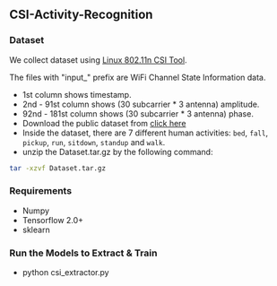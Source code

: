 ## CSI-Activity-Recognition
### Dataset
We collect dataset using [Linux 802.11n CSI Tool](https://dhalperi.github.io/linux-80211n-csitool/).  

The files with "input_" prefix are WiFi Channel State Information data.  
- 1st column shows timestamp.  
- 2nd - 91st column shows (30 subcarrier * 3 antenna) amplitude.  
- 92nd - 181st column shows (30 subcarrier * 3 antenna) phase.
- Download the public dataset from [click here](https://drive.google.com/file/d/19uH0_z1MBLtmMLh8L4BlNA0w-XAFKipM/view?usp=sharing)
- Inside the dataset, there are 7 different human activities: `bed`, `fall`, `pickup`, `run`, `sitdown`, `standup` and `walk`.
- unzip the Dataset.tar.gz by the following command:
```bash
tar -xzvf Dataset.tar.gz
```
### Requirements
- Numpy
- Tensorflow 2.0+
- sklearn
### Run the Models to Extract & Train 
- python csi_extractor.py